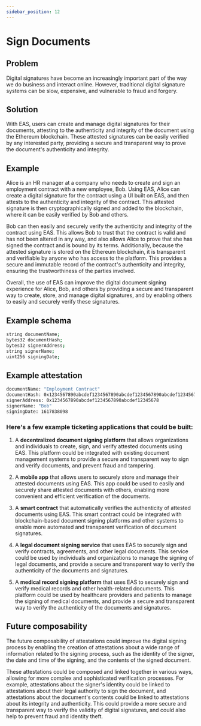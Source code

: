 ```yaml
---
sidebar_position: 12
---
```


# Sign Documents

## Problem
Digital signatures have become an increasingly important part of the way we do business and interact online. However, traditional digital signature systems can be slow, expensive, and vulnerable to fraud and forgery.

## Solution
With EAS, users can create and manage digital signatures for their documents, attesting to the authenticity and integrity of the document using the Ethereum blockchain. These attested signatures can be easily verified by any interested party, providing a secure and transparent way to prove the document's authenticity and integrity.

## Example
Alice is an HR manager at a company who needs to create and sign an employment contract with a new employee, Bob. Using EAS, Alice can create a digital signature for the contract using a UI built on EAS, and then attests to the authenticity and integrity of the contract. This attested signature is then cryptographically signed and added to the blockchain, where it can be easily verified by Bob and others.

Bob can then easily and securely verify the authenticity and integrity of the contract using EAS. This allows Bob to trust that the contract is valid and has not been altered in any way, and also allows Alice to prove that she has signed the contract and is bound by its terms. Additionally, because the attested signature is stored on the Ethereum blockchain, it is transparent and verifiable by anyone who has access to the platform. This provides a secure and immutable record of the contract's authenticity and integrity, ensuring the trustworthiness of the parties involved.

Overall, the use of EAS can improve the digital document signing experience for Alice, Bob, and others by providing a secure and transparent way to create, store, and manage digital signatures, and by enabling others to easily and securely verify these signatures. 

## Example schema
``` bash
string documentName;
bytes32 documentHash;
bytes32 signerAddress;
string signerName;
uint256 signingDate;

```

## Example attestation
```bash 
documentName: "Employment Contract"
documentHash: 0x1234567890abcdef1234567890abcdef1234567890abcdef1234567890abcdef
signerAddress: 0x1234567890abcdef1234567890abcdef12345678
signerName: "Bob"
signingDate: 1617838098
```

### Here's a few example ticketing applications that could be built:
1. A **decentralized document signing platform** that allows organizations and individuals to create, sign, and verify attested documents using EAS. This platform could be integrated with existing document management systems to provide a secure and transparent way to sign and verify documents, and prevent fraud and tampering.

2. A **mobile app** that allows users to securely store and manage their attested documents using EAS. This app could be used to easily and securely share attested documents with others, enabling more convenient and efficient verification of the documents.

3. A **smart contract** that automatically verifies the authenticity of attested documents using EAS. This smart contract could be integrated with blockchain-based document signing platforms and other systems to enable more automated and transparent verification of document signatures.

4. A **legal document signing service** that uses EAS to securely sign and verify contracts, agreements, and other legal documents. This service could be used by individuals and organizations to manage the signing of legal documents, and provide a secure and transparent way to verify the authenticity of the documents and signatures.

5. A **medical record signing platform** that uses EAS to securely sign and verify medical records and other health-related documents. This platform could be used by healthcare providers and patients to manage the signing of medical documents, and provide a secure and transparent way to verify the authenticity of the documents and signatures.

## Future composability
The future composability of attestations could improve the digital signing process by enabling the creation of attestations about a wide range of information related to the signing process, such as the identity of the signer, the date and time of the signing, and the contents of the signed document. 

These attestations could be composed and linked together in various ways, allowing for more complex and sophisticated verification processes. For example, attestations about the signer's identity could be linked to attestations about their legal authority to sign the document, and attestations about the document's contents could be linked to attestations about its integrity and authenticity. This could provide a more secure and transparent way to verify the validity of digital signatures, and could also help to prevent fraud and identity theft.